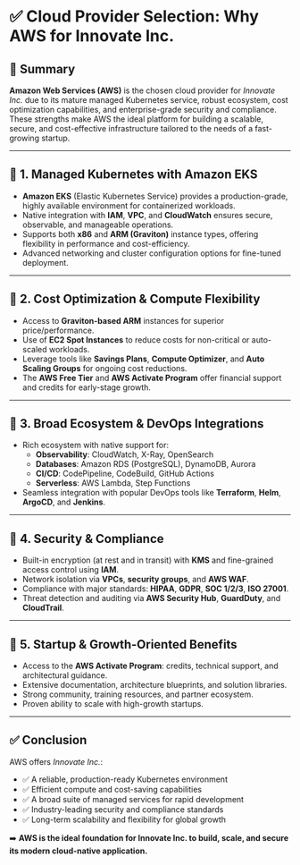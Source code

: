 # ✅ Cloud Provider Selection: Why AWS for Innovate Inc.

## 📌 Summary

**Amazon Web Services (AWS)** is the chosen cloud provider for *Innovate Inc.* due to its mature managed Kubernetes service, robust ecosystem, cost optimization capabilities, and enterprise-grade security and compliance. These strengths make AWS the ideal platform for building a scalable, secure, and cost-effective infrastructure tailored to the needs of a fast-growing startup.

---

## 🔹 1. Managed Kubernetes with Amazon EKS

- **Amazon EKS** (Elastic Kubernetes Service) provides a production-grade, highly available environment for containerized workloads.
- Native integration with **IAM**, **VPC**, and **CloudWatch** ensures secure, observable, and manageable operations.
- Supports both **x86** and **ARM (Graviton)** instance types, offering flexibility in performance and cost-efficiency.
- Advanced networking and cluster configuration options for fine-tuned deployment.

---

## 🔹 2. Cost Optimization & Compute Flexibility

- Access to **Graviton-based ARM** instances for superior price/performance.
- Use of **EC2 Spot Instances** to reduce costs for non-critical or auto-scaled workloads.
- Leverage tools like **Savings Plans**, **Compute Optimizer**, and **Auto Scaling Groups** for ongoing cost reductions.
- The **AWS Free Tier** and **AWS Activate Program** offer financial support and credits for early-stage growth.

---

## 🔹 3. Broad Ecosystem & DevOps Integrations

- Rich ecosystem with native support for:
  - **Observability**: CloudWatch, X-Ray, OpenSearch
  - **Databases**: Amazon RDS (PostgreSQL), DynamoDB, Aurora
  - **CI/CD**: CodePipeline, CodeBuild, GitHub Actions
  - **Serverless**: AWS Lambda, Step Functions
- Seamless integration with popular DevOps tools like **Terraform**, **Helm**, **ArgoCD**, and **Jenkins**.

---

## 🔹 4. Security & Compliance

- Built-in encryption (at rest and in transit) with **KMS** and fine-grained access control using **IAM**.
- Network isolation via **VPCs**, **security groups**, and **AWS WAF**.
- Compliance with major standards: **HIPAA**, **GDPR**, **SOC 1/2/3**, **ISO 27001**.
- Threat detection and auditing via **AWS Security Hub**, **GuardDuty**, and **CloudTrail**.

---

## 🔹 5. Startup & Growth-Oriented Benefits

- Access to the **AWS Activate Program**: credits, technical support, and architectural guidance.
- Extensive documentation, architecture blueprints, and solution libraries.
- Strong community, training resources, and partner ecosystem.
- Proven ability to scale with high-growth startups.

---

## ✅ Conclusion

AWS offers *Innovate Inc.*:

- ✅ A reliable, production-ready Kubernetes environment  
- ✅ Efficient compute and cost-saving capabilities  
- ✅ A broad suite of managed services for rapid development  
- ✅ Industry-leading security and compliance standards  
- ✅ Long-term scalability and flexibility for global growth  

➡️ **AWS is the ideal foundation for Innovate Inc. to build, scale, and secure its modern cloud-native application.**

